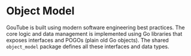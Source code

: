 # Object Model

GouTube is built using modern software engineering best practices. The core logic and data management is implemented using Go libraries that exposes interfaces and POGOs (plain old Go objects). The shared `object_model` package defines all these interfaces and data types.

